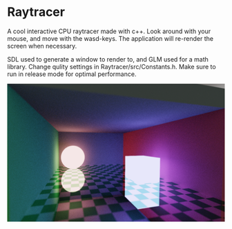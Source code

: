 # Raytracer

A cool interactive CPU raytracer made with c++. Look around with your mouse, and move with the wasd-keys. The application will re-render the screen when necessary.

SDL used to generate a window to render to, and GLM used for a math library.
Change qulity settings in Raytracer/src/Constants.h. Make sure to run in release mode for optimal performance.

![Scene](/Scene.png?raw=true "Scene")
